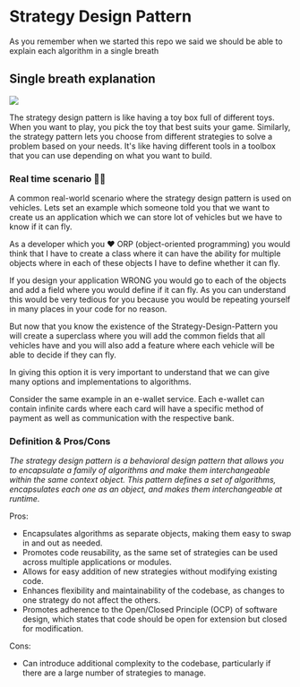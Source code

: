 
# Strategy Design Pattern

As you remember when we started this repo we said we should be able to explain each algorithm in a single breath

## Single breath explanation
![](https://github.com/johntria/java-design-patterns/blob/master/strategy-design/src/main/resources/will-trent.gif)

The strategy design pattern is like having a toy box full of different toys. When you want to play, you pick the toy that best suits your game. Similarly, the strategy pattern lets you choose from different strategies to solve a problem based on your needs. It's like having different tools in a toolbox that you can use depending on what you want to build.


###  Real time scenario 🤙🏾
A common real-world scenario where the strategy design pattern is used on vehicles.
Lets set an example which someone told you that we want to create us an application which we can store lot of vehicles but we have to know if it can fly.


As a developer which you ❤️ ORP (object-oriented programming) you would think that I have to create a class where it can have the ability for multiple objects where in each of these objects I have to define whether it can fly.

If you design your application WRONG you would go to each of the objects and add a field where you would define if it can fly.
As you can understand this would be very tedious for you because you would be repeating yourself in many places in your code for no reason.

But now that you know the existence of the Strategy-Design-Pattern you will create a superclass where you will add the common fields that all vehicles have and you will also add a feature where each vehicle will be able to decide if they can fly.

In giving this option it is very important to understand that we can give many options and implementations to algorithms.

Consider the same example in an e-wallet service.
Each e-wallet can contain infinite cards where each card will have a specific method of payment as well as communication with the respective bank.


### Definition & Pros/Cons


_The strategy design pattern is a behavioral design pattern that allows you to encapsulate a family of algorithms and make them interchangeable within the same context object. This pattern defines a set of algorithms, encapsulates each one as an object, and makes them interchangeable at runtime._

Pros:

* Encapsulates algorithms as separate objects, making them easy to swap in and out as needed.
* Promotes code reusability, as the same set of strategies can be used across multiple applications or modules.
* Allows for easy addition of new strategies without modifying existing code.
* Enhances flexibility and maintainability of the codebase, as changes to one strategy do not affect the others.
* Promotes adherence to the Open/Closed Principle (OCP) of software design, which states that code should be open for extension but closed for modification.


Cons:

* Can introduce additional complexity to the codebase, particularly if there are a large number of strategies to manage.
